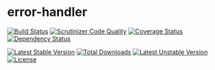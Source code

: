 error-handler
=============

[![Build Status](https://travis-ci.org/prgTW/error-handler.svg?branch=master)](https://travis-ci.org/prgTW/error-handler)
[![Scrutinizer Code Quality](https://scrutinizer-ci.com/g/prgTW/error-handler/badges/quality-score.png?b=master)](https://scrutinizer-ci.com/g/prgTW/error-handler/?branch=master)
[![Coverage Status](https://coveralls.io/repos/prgTW/error-handler/badge.png)](https://coveralls.io/r/prgTW/error-handler)
[![Dependency Status](https://www.versioneye.com/user/projects/537b58ff14c1580fc0000050/badge.svg)](https://www.versioneye.com/user/projects/537b58ff14c1580fc0000050)

[![Latest Stable Version](https://poser.pugx.org/prgtw/error-handler/v/stable.png)](https://packagist.org/packages/prgtw/error-handler)
[![Total Downloads](https://poser.pugx.org/prgtw/error-handler/downloads.png)](https://packagist.org/packages/prgtw/error-handler)
[![Latest Unstable Version](https://poser.pugx.org/prgtw/error-handler/v/unstable.png)](https://packagist.org/packages/prgtw/error-handler)
[![License](https://poser.pugx.org/prgtw/error-handler/license.png)](https://packagist.org/packages/prgtw/error-handler)
